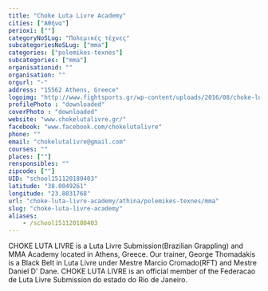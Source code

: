 ```yaml
---
title: "Choke Luta Livre Academy"
cities: ["Αθήνα"]
perioxi: [""]
categoryNoSLug: "Πολεμικές τέχνες"
subcategoriesNoSLug: ["mma"]
categories: ["polemikes-texnes"]
subcategories: ["mma"]
organisationid: ""
organisation: ""
orgurl: "-"
address: "15562 Athens, Greece"
logoimg: "http://www.fightsports.gr/wp-content/uploads/2016/08/choke-luta-livre-academy-logo.jpg"
profilePhoto : "downloaded"
coverPhoto : "downloaded"
website: "www.chokelutalivre.gr/"
facebook: "www.facebook.com/chokelutalivre"
phone: ""
email: "chokelutalivre@gmail.com"
courses: ""
places: [""]
rensponsibles: ""
zipcode: [""]
UID: "school151120180403"
latitude: "38.0049261"
longitude: "23.8031768"
url: "choke-luta-livre-academy/athina/polemikes-texnes/mma"
slug: "choke-luta-livre-academy"
aliases:
    - /school151120180403
---
```





CHOKE LUTA LIVRE is a Luta Livre Submission(Brazilian Grappling) and MMA Academy located in Athens, Greece. Our trainer, George Thomadakis is a Black Belt in Luta Livre under Mestre Marcio Cromado(RFT) and Mestre Daniel D&#39; Dane. CHOKE LUTA LIVRE is an official member of the Federacao de Luta Livre Submission do estado do Rio de Janeiro.